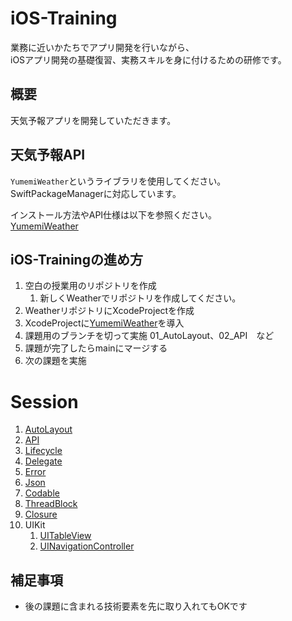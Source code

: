 # iOS-Training
業務に近いかたちでアプリ開発を行いながら、  
iOSアプリ開発の基礎復習、実務スキルを身に付けるための研修です。

## 概要
天気予報アプリを開発していただきます。  

## 天気予報API
`YumemiWeather`というライブラリを使用してください。  
SwiftPackageManagerに対応しています。

インストール方法やAPI仕様は以下を参照ください。  
[YumemiWeather](Documentation/YumemiWeather.md)

## iOS-Trainingの進め方
1. 空白の授業用のリポジトリを作成
    1. 新しくWeatherでリポジトリを作成してください。
1. WeatherリポジトリにXcodeProjectを作成  
1. XcodeProjectに[YumemiWeather](Documentation/YumemiWeather.md)を導入
1. 課題用のブランチを切って実施  01_AutoLayout、02_API　など
2. 課題が完了したらmainにマージする
1. 次の課題を実施


# Session
1. [AutoLayout](Documentation/01_AutoLayout.md)
1. [API](Documentation/02_API.md)
1. [Lifecycle](Documentation/03_Lifecycle.md)
1. [Delegate](Documentation/04_Delegate.md)
1. [Error](Documentation/05_Error.md)
1. [Json](Documentation/06_Json.md)
1. [Codable](Documentation/07_Codable.md)
1. [ThreadBlock](Documentation/08_ThreadBlock.md)
1. [Closure](Documentation/09_Closure.md)
1. UIKit
    1. [UITableView](Documentation/10-1_UITableView.md)
    1. [UINavigationController](Documentation/10-2_UINavigationController.md)

[^git-rebase]: このようなケースで `rebase` コマンドを使うことが必ずしも正しいとは限りません。 どのような方法をとるかはチームで議論するべきと考えます。 ただ、この研修は「`rebase`コマンドを使ってみる」ことも研修の一部としています。

## 補足事項
- 後の課題に含まれる技術要素を先に取り入れてもOKです
